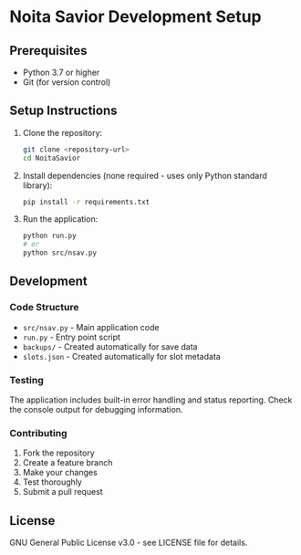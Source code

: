 # Noita Savior Development Setup

## Prerequisites
- Python 3.7 or higher
- Git (for version control)

## Setup Instructions

1. Clone the repository:
   ```bash
   git clone <repository-url>
   cd NoitaSavior
   ```

2. Install dependencies (none required - uses only Python standard library):
   ```bash
   pip install -r requirements.txt
   ```

3. Run the application:
   ```bash
   python run.py
   # or
   python src/nsav.py
   ```

## Development

### Code Structure
- `src/nsav.py` - Main application code
- `run.py` - Entry point script
- `backups/` - Created automatically for save data
- `slots.json` - Created automatically for slot metadata

### Testing
The application includes built-in error handling and status reporting.
Check the console output for debugging information.

### Contributing
1. Fork the repository
2. Create a feature branch
3. Make your changes
4. Test thoroughly
5. Submit a pull request

## License
GNU General Public License v3.0 - see LICENSE file for details.
